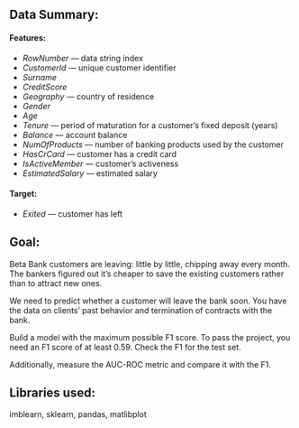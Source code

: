 ## Data Summary:

#### Features:
- *RowNumber* — data string index
- *CustomerId* — unique customer identifier
- *Surname*
- *CreditScore*
- *Geography* — country of residence
- *Gender*
- *Age*
- *Tenure* — period of maturation for a customer’s fixed deposit (years)
- *Balance* — account balance
- *NumOfProducts* — number of banking products used by the customer
- *HasCrCard* — customer has a credit card
- *IsActiveMember* — customer’s activeness
- *EstimatedSalary* — estimated salary

#### Target:
- *Exited* — сustomer has left

## Goal:

Beta Bank customers are leaving: little by little, chipping away every month. The bankers figured out it’s cheaper to save the existing customers rather than to attract new ones.

We need to predict whether a customer will leave the bank soon. You have the data on clients’ past behavior and termination of contracts with the bank.

Build a model with the maximum possible F1 score. To pass the project, you need an F1 score of at least 0.59. Check the F1 for the test set.

Additionally, measure the AUC-ROC metric and compare it with the F1.

## Libraries used:

 imblearn, sklearn, pandas, matlibplot